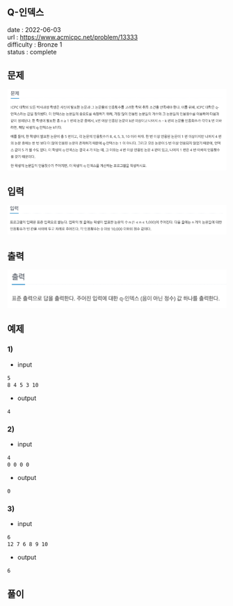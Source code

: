 Q-인덱스
---

date : 2022-06-03   
url : https://www.acmicpc.net/problem/13333   
difficulty : Bronze 1   
status : complete

문제
---
![img.png](img.png)

입력
---
![img_1.png](img_1.png)

출력
---
![img_2.png](img_2.png)

예제
--

### 1)
- input
```
5
8 4 5 3 10
```

- output
```
4
```

### 2)

- input
```
4
0 0 0 0
```

- output
```
0
```

### 3)

- input
```
6
12 7 6 8 9 10
```

- output
```
6
```

풀이
---


